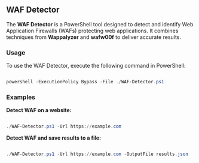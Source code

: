 ## WAF Detector

The **WAF Detector** is a PowerShell tool designed to detect and identify Web Application Firewalls (WAFs) protecting web applications. It combines techniques from **Wappalyzer** and **wafw00f** to deliver accurate results.

### Usage

To use the WAF Detector, execute the following command in PowerShell:

```powershell

powershell -ExecutionPolicy Bypass -File ./WAF-Detector.ps1

```

### Examples

**Detect WAF on a website:**

```powershell

./WAF-Detector.ps1 -Url https://example.com

```

**Detect WAF and save results to a file:**

```powershell

./WAF-Detector.ps1 -Url https://example.com -OutputFile results.json

```


